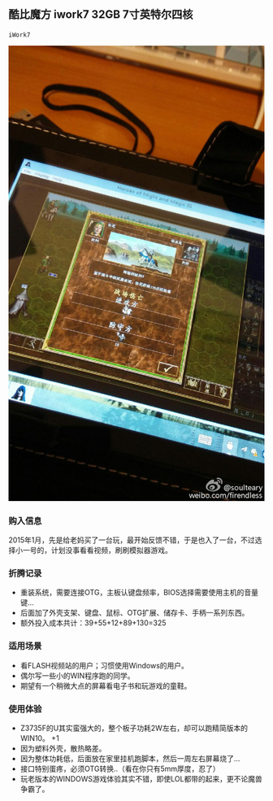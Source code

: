 ## 酷比魔方 iwork7 32GB 7寸英特尔四核

    iWork7

![iwork7](./assets/device/iwork7.jpg)

### 购入信息

2015年1月，先是给老妈买了一台玩，最开始反馈不错，于是也入了一台，不过选择小一号的，计划没事看看视频，刷刷模拟器游戏。

### 折腾记录

- 重装系统，需要连接OTG，主板认键盘频率，BIOS选择需要使用主机的音量键...
- 后面加了外壳支架、键盘、鼠标、OTG扩展、储存卡、手柄一系列东西。
- 额外投入成本共计：39+55+12+89+130=325

### 适用场景

- 看FLASH视频站的用户；习惯使用Windows的用户。
- 偶尔写一些小的WIN程序跑的同学。
- 期望有一个稍微大点的屏幕看电子书和玩游戏的童鞋。

### 使用体验

- Z3735F的U其实蛮强大的，整个板子功耗2W左右，却可以跑精简版本的WIN10。 +1
- 因为塑料外壳，散热略差。
- 因为整体功耗低，后面放在家里挂机跑脚本，然后一周左右屏幕烧了...
- 接口特别蛋疼，必须OTG转换..（看在你只有5mm厚度，忍了）
- 玩老版本的WINDOWS游戏体验其实不错，即使LOL都带的起来，更不论魔兽争霸了。
